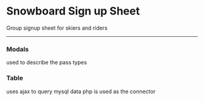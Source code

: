 # Snowboard Sign up Sheet
Group signup sheet for skiers and riders


------
### Modals
used to describe the pass types

### Table
uses ajax to query mysql data
php is used as the connector

